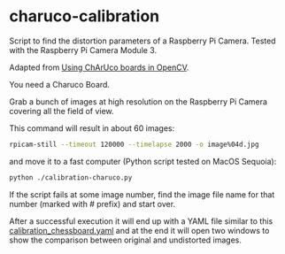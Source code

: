 # charuco-calibration

Script to find the distortion parameters of a Raspberry Pi Camera. Tested with the Raspberry Pi Camera Module 3.

Adapted from [Using ChArUco boards in OpenCV](https://medium.com/@ed.twomey1/using-charuco-boards-in-opencv-237d8bc9e40d).

You need a Charuco Board.

Grab a bunch of images at high resolution on the Raspberry Pi Camera covering all the field of view.

This command will result in about 60 images:

```bash
rpicam-still --timeout 120000 --timelapse 2000 -o image%04d.jpg
```

and move it to a fast computer (Python script tested on MacOS Sequoia):

```bash
python ./calibration-charuco.py
```

If the script fails at some image number, find the image file name for that number (marked with # prefix) and start over.

After a successful execution it will end up with a YAML file similar to this [calibration_chessboard.yaml](./calibration_chessboard.yaml) and at the end it will open two windows to show the comparison between original and undistorted images.

